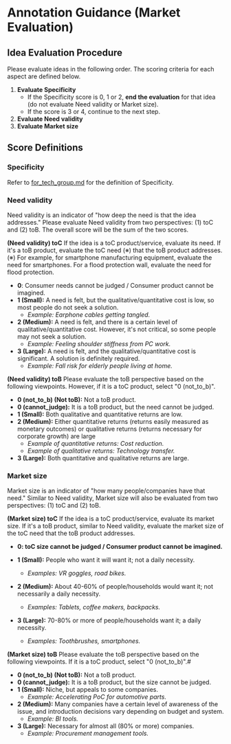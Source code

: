 # Annotation Guidance (Market Evaluation)

## Idea Evaluation Procedure

Please evaluate ideas in the following order. The scoring criteria for each aspect are defined below.

1. **Evaluate Specificity**
   * If the Specificity score is 0, 1 or 2, **end the evaluation** for that idea (do not evaluate Need validity or Market size).
   * If the score is 3 or 4, continue to the next step.
2. **Evaluate Need validity**
3. **Evaluate Market size**

## Score Definitions

### Specificity

Refer to [for_tech_group.md](guidelines/for_tech_group.md#specificity) for the definition of Specificity.

### Need validity

Need validity is an indicator of "how deep the need is that the idea addresses."
Please evaluate Need validity from two perspectives: (1) toC and (2) toB.
The overall score will be the sum of the two scores.

**(Need validity) toC**
If the idea is a toC product/service, evaluate its need. If it's a toB product, evaluate the toC need (※) that the toB product addresses.
(※) For example, for smartphone manufacturing equipment, evaluate the need for smartphones. For a flood protection wall, evaluate the need for flood protection.

* **0**: Consumer needs cannot be judged / Consumer product cannot be imagined.
* **1 (Small):** A need is felt, but the qualitative/quantitative cost is low, so most people do not seek a solution.
  * *Example: Earphone cables getting tangled.*
* **2 (Medium):** A need is felt, and there is a certain level of qualitative/quantitative cost. However, it's not critical, so some people may not seek a solution.
  * *Example: Feeling shoulder stiffness from PC work.*
* **3 (Large):** A need is felt, and the qualitative/quantitative cost is significant. A solution is definitely required.
  * *Example: Fall risk for elderly people living at home.*

**(Need validity) toB**
Please evaluate the toB perspective based on the following viewpoints. However, if it is a toC product, select "0 (not_to_b)".

* **0 (not_to_b) (Not toB):** Not a toB product.
* **0 (cannot_judge):** It is a toB product, but the need cannot be judged.
* **1 (Small):** Both qualitative and quantitative returns are low.
* **2 (Medium):** Either quantitative returns (returns easily measured as monetary outcomes) or qualitative returns (returns necessary for corporate growth) are large
  * *Example of quantitative returns: Cost reduction.*
  * *Example of qualitative returns: Technology transfer.*
* **3 (Large):** Both quantitative and qualitative returns are large.

### Market size

Market size is an indicator of "how many people/companies have that need."
Similar to Need validity, Market size will also be evaluated from two perspectives: (1) toC and (2) toB.

**(Market size) toC**
If the idea is a toC product/service, evaluate its market size.
If it's a toB product, similar to Need validity, evaluate the market size of the toC need that the toB product addresses.

* **0: toC size cannot be judged / Consumer product cannot be imagined.**

* **1 (Small):** People who want it will want it; not a daily necessity.
  * *Examples: VR goggles, road bikes.*
* **2 (Medium):** About 40-60% of people/households would want it; not necessarily a daily necessity.
  * *Examples: Tablets, coffee makers, backpacks.*
* **3 (Large):** 70-80% or more of people/households want it; a daily necessity.
  * *Examples: Toothbrushes, smartphones.*

**(Market size) toB**
Please evaluate the toB perspective based on the following viewpoints. If it is a toC product, select "0 (not_to_b)".# 

* **0 (not_to_b) (Not toB):** Not a toB product.
* **0 (cannot_judge):** It is a toB product, but the size cannot be judged.
* **1 (Small):** Niche, but appeals to some companies.
  * *Example: Accelerating PoC for automotive parts.*
* **2 (Medium):** Many companies have a certain level of awareness of the issue, and introduction decisions vary depending on budget and system.
  * *Example: BI tools.*
* **3 (Large):** Necessary for almost all (80% or more) companies.
  * *Example: Procurement management tools.*
